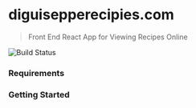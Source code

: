 # diguisepperecipies.com

> Front End React App for Viewing Recipes Online

![Build Status](https://codebuild.us-east-1.amazonaws.com/badges?uuid=eyJlbmNyeXB0ZWREYXRhIjoiNVRaOGN5MlA3bDI4eTB1QVZPeXp3YVh4TGp1UU5jUExIM0xvSEJrVTdWb091YjdCSzlpK2JVQW1kMGV6TzY1bkhLSnB2SkU1YUtESHlLNHVBK3JCVlM0PSIsIml2UGFyYW1ldGVyU3BlYyI6ImpoWC9mdDhKZk9mRTVtRlciLCJtYXRlcmlhbFNldFNlcmlhbCI6MX0%3D&branch=master)

### Requirements

### Getting Started
